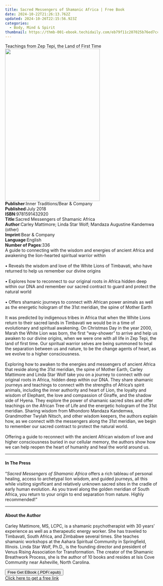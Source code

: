 ```yaml
---
title: Sacred Messengers of Shamanic Africa | Free Book
date: 2024-10-22T21:26:13.762Z
updated: 2024-10-26T22:15:56.923Z
categories:
  - Body, Mind & Spirit
thumbnail: https://thmb-001-ebook.techidaily.com/eb79f11c207025b76ed7cc60ea46d55439aac3f17670ef038172dd931d51139e.jpg
---
```

<main id="book-container">
  <div class="flex flex-col">
    <div class="book-brief flex-1 py-6 px-4 sm:p-6 md:py-10 md:px-8">
      <!-- brief-->
      <div class="book-brief-main">
        Teachings from Zep Tepi, the Land of First Time
      </div>
    </div>
    <div
      class="book-meta-info flex-1 grid gap-4 col-start-1 col-end-3 row-start-1 sm:mb-6 sm:grid-cols-4 lg:gap-6 lg:col-start-2 lg:row-end-6 lg:row-span-6 lg:mb-0"
    >
      <div
        class="book-meta-info-left place-content-center mt-4 p-4 text-sm leading-6 col-start-2 col-span-2 dark:text-slate-400"
      >
        <img
          class="w-full h-500 object-cover rounded-lg sm:h-255 sm:col-span-2 lg:col-span-full"
          src="https://img-001-ebook.techidaily.com/5ca0d30efdae6c2b3f6f9f29bd7a103695ab1e28e612e69febffbde01cb89f2f.jpg"
          alt=""
          width="312"
          height="500"
        />
      </div>
      <div
        class="book-meta-info-right mt-2 col-start-1 row-start-2 col-span-3 self-center"
      >
        <!-- meta data  -->
        <div class="flex flex-col px-4 md:px-8">
          <div class="flex-1">
            <strong>Publisher</strong>:<span class="px-2"
              >Inner Traditions/Bear &amp; Company</span
            >
          </div>
          <div class="flex-1">
            <strong>Published</strong>:<span class="px-2">July 2018</span>
          </div>
          <div class="flex-1">
            <strong>ISBN</strong>:<span class="px-2">9781591432920</span>
          </div>
          <div class="flex-1">
            <strong>Title</strong>:<span class="px-2"
              >Sacred Messengers of Shamanic Africa</span
            >
          </div>
          <div class="flex-1">
            <strong>Author</strong>:<span class="px-2"
              >Carley Mattimore; Linda Star Wolf; Mandaza Augustine Kandemwa
              (other)</span
            >
          </div>
          <div class="flex-1">
            <strong>Imprint</strong>:<span class="px-2"
              >Bear &amp; Company</span
            >
          </div>
          <div class="flex-1">
            <strong>Language</strong>:<span class="px-2">English</span>
          </div>
          <div class="flex-1">
            <strong>Number of Pages</strong>:<span class="px-2">336</span>
          </div>
        </div>
      </div>
    </div>
    <div class="book-description flex-1 py-6 px-4 sm:p-6 md:py-10 md:px-8">
      <div class="book-description-main">
        <div accordion-content="" id="description">
          A guide to connecting with the wisdom and energies of ancient Africa
          and awakening the lion-hearted spiritual warrior within <br /><br />•
          Reveals the wisdom and love of the White Lions of Timbavati, who have
          returned to help us remember our divine origins <br /><br />• Explores
          how to reconnect to our original roots in Africa hidden deep within
          our DNA and remember our sacred contract to guard and protect the
          natural world <br /><br />• Offers shamanic journeys to connect with
          African power animals as well as the energetic hologram of the 31st
          meridian, the spine of Mother Earth <br /><br />It was predicted by
          indigenous tribes in Africa that when the White Lions return to their
          sacred lands in Timbavati we would be in a time of evolutionary and
          spiritual awakening. On Christmas Day in the year 2000, Marah the
          White Lion was born, the first “way-shower” to arrive and help us
          awaken to our divine origins, when we were one with all life in Zep
          Tepi, the land of first time. Our spiritual warrior selves are being
          summoned to heal the separation between us and nature, to be the
          change agents of heart, as we evolve to a higher consciousness.
          <br /><br />Exploring how to awaken to the energies and messengers of
          ancient Africa that reside along the 31st meridian, the spine of
          Mother Earth, Carley Mattimore and Linda Star Wolf take you on a
          journey to connect with our original roots in Africa, hidden deep
          within our DNA. They share shamanic journeys and teachings to connect
          with the strengths of Africa’s spirit animals, including the inner
          authority and heart of Lion, the loyalty and wisdom of Elephant, the
          love and compassion of Giraffe, and the shadow side of Hyena. They
          explore the power of shamanic sacred sites and offer teachings on the
          African Tree of Life and the energetic hologram of the 31st meridian.
          Sharing wisdom from Mhondoro Mandaza Kandemwa, Grandmother Twylah
          Nitsch, and other wisdom keepers, the authors explain how, as we
          connect with the messengers along the 31st meridian, we begin to
          remember our sacred contract to protect the natural world.
          <br /><br />Offering a guide to reconnect with the ancient African
          wisdom of love and higher consciousness buried in our cellular memory,
          the authors show how we can help reopen the heart of humanity and heal
          the world around us.
        </div>
        <div class="accordion-fader"></div>
      </div>
    </div>
    <div class="book-excerpts flex-1 py-6 px-4 sm:p-6 md:py-10 md:px-8">
      <!-- excerpts-->
      <div class="book-excerpts-main">
        <hr />
        <h4 class="placeholder placeholder-heading">
          <span>In The Press</span>
        </h4>
        <p>
          “<i>Sacred Messengers of Shamanic Africa</i> offers a rich tableau of
          personal healing, access to archetypal lion wisdom, and guided
          journeys, all this while visiting significant and relatively unknown
          sacred sites in the cradle of early human evolution. As you travel
          along the golden meridian of South Africa, you return to your origin
          to end separation from nature. Highly recommended!”
        </p>
      </div>
    </div>
    <div class="book-about-author flex-1 py-6 px-4 sm:p-6 md:py-10 md:px-8">
      <!-- about author-->
      <div class="book-main-author-main">
        <hr />
        <h4 class="placeholder placeholder-heading">
          <span>About the Author</span>
        </h4>
        <p>
          Carley Mattimore, MS, LCPC, is a shamanic psychotherapist with 30
          years’ experience as well as a therapeutic energy worker. She has
          traveled to Timbavati, South Africa, and Zimbabwe several times. She
          teaches shamanic workshops at the Aahara Spiritual Community in
          Springfield, Illinois. Linda Star Wolf, Ph.D., is the founding
          director and president of Venus Rising Association for Transformation.
          The creator of the Shamanic Breathwork Process, she is the author of
          10 books and resides at Isis Cove Community near Asheville, North
          Carolina.
        </p>
      </div>
    </div>
    <div class="book-free-get flex-1 py-6 px-4 sm:p-6 md:py-10 md:px-8">
      <button
        id="btn-free-get"
        class="bg-blue-500 hover:bg-blue-700 text-white font-bold py-2 px-4 rounded"
      >
        Free Get EBook (.PDF/.epub)
      </button>
      <div id="countdown-display" class="px-2 text-lg mt-2"></div>
      <a
        id="free-link"
        class="hidden bg-blue-500 hover:bg-blue-700 text-white font-bold py-2 px-4 rounded"
        href="https://www.ebooks.com/en-us/book/95917944/sacred-messengers-of-shamanic-africa/carley-mattimore/"
        target="_blank"
        >Click here to get a free link</a
      >
    </div>
    <script>
      let countdownTime = 0;
      let countdownInterval = null;
      document
        .getElementById('btn-free-get')
        .addEventListener('click', startCountdown);
      function startCountdown() {
        countdownTime = new Date().getTime() + 60000 * 3;
        countdownInterval = setInterval(updateCountdown, 1000);
        document.getElementById('btn-free-get').disabled = true;
        document
          .getElementById('btn-free-get')
          .classList.add('bg-gray-500', 'cursor-not-allowed');
      }
      function updateCountdown() {
        let currentTime = new Date().getTime();
        let timeLeft = countdownTime - currentTime;
        let secondsLeft = Math.floor(timeLeft / 1000);
        document.getElementById('countdown-display').innerHTML =
          `Remaining time: ${secondsLeft} seconds.`;
        if (secondsLeft <= 0) {
          clearInterval(countdownInterval);
          document.getElementById('btn-free-get').classList.add('hidden');
          document.getElementById('free-link').classList.remove('hidden');
          document.getElementById('countdown-display').innerHTML = '';
        }
      }
    </script>
  </div>
</main>

<ins class="adsbygoogle"
      style="display:block"
      data-ad-client="ca-pub-7571918770474297"
      data-ad-slot="8358498916"
      data-ad-format="auto"
      data-full-width-responsive="true"></ins>
    